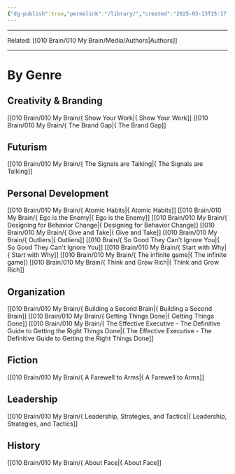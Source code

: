 ```yaml
---
{"dg-publish":true,"permalink":"/library/","created":"2025-03-13T15:17:10.000-04:00","updated":"2025-03-21T11:31:10.471-04:00"}
---
```


---
Related: [[010 Brain/010 My Brain/Media/Authors\|Authors]]

---

# By Genre
## Creativity & Branding
[[010 Brain/010 My Brain/{ Show Your Work\|{ Show Your Work]]
[[010 Brain/010 My Brain/{ The Brand Gap\|{ The Brand Gap]]

## Futurism
[[010 Brain/010 My Brain/{ The Signals are Talking\|{ The Signals are Talking]]

## Personal Development
[[010 Brain/010 My Brain/{  Atomic Habits\|{  Atomic Habits]]
[[010 Brain/010 My Brain/{ Ego is the Enemy\|{ Ego is the Enemy]]
[[010 Brain/010 My Brain/{ Designing for Behavior Change\|{ Designing for Behavior Change]]
[[010 Brain/010 My Brain/{ Give and Take\|{ Give and Take]]
[[010 Brain/010 My Brain/{ Outliers\|{ Outliers]]
[[010 Brain/{ So Good They Can't Ignore You\|{ So Good They Can't Ignore You]]
[[010 Brain/010 My Brain/{ Start with Why\|{ Start with Why]]
[[010 Brain/010 My Brain/{ The infinite game\|{ The infinite game]]
[[010 Brain/010 My Brain/{ Think and Grow Rich\|{ Think and Grow Rich]]
## Organization
[[010 Brain/010 My Brain/{ Building a Second Brain\|{ Building a Second Brain]]
[[010 Brain/010 My Brain/{ Getting Things Done\|{ Getting Things Done]]
[[010 Brain/010 My Brain/{ The Effective Executive - The Definitive Guide to Getting the Right Things Done\|{ The Effective Executive - The Definitive Guide to Getting the Right Things Done]]
## Fiction
[[010 Brain/010 My Brain/{ A Farewell to Arms\|{ A Farewell to Arms]]
## Leadership
[[010 Brain/010 My Brain/{ Leadership, Strategies, and Tactics\|{ Leadership, Strategies, and Tactics]]
## History
[[010 Brain/010 My Brain/{ About Face\|{ About Face]]
